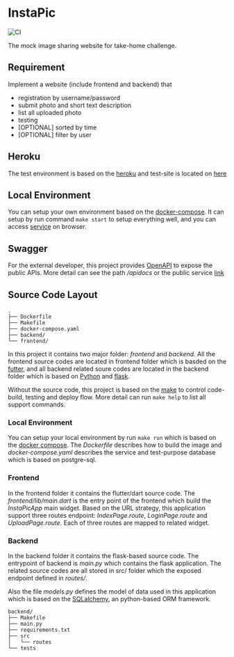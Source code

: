 # InstaPic #
![CI](https://github.com/cmj0121/InstaPic/workflows/pipeline/badge.svg)

The mock image sharing website for take-home challenge.

## Requirement ##
Implement a website (include frontend and backend) that

- registration by username/password
- submit photo and short text description
- list all uploaded photo
- testing
- [OPTIONAL] sorted by time
- [OPTIONAL] filter by user

## Heroku ##
The test environment is based on the [heroku][0] and test-site is located on [here][1]

## Local Environment ##
You can setup your own environment based on the [docker-compose][2]. It can setup by run
command `make start` to setup everything well, and you can access [service][5] on browser.

## Swagger ##
For the external developer, this project provides [OpenAPI][3] to expose the public APIs.
More detail can see the path */apidocs* or the public service [link][4]

## Source Code Layout ##

	.
	├── Dockerfile
	├── Makefile
	├── docker-compose.yaml
	├── backend/
	└── frontend/

In this project it contains two major folder: *frontend* and *backend*. All the frontend
source codes are located in frontend folder which is basded on the [futter][6], and all
backend related soure codes are located in the backend folder which is based on [Python][7]
and [flask][8].

Without the source code, this project is based on the [make][9] to control code-build,
testing and deploy flow. More detail can run `make help` to list all support commands.

### Local Environment ###
You can setup your local environment by run `make run` which is based on the [docker compose][2].
The *Dockerfile* describes how to build the image and *docker-compose.yaml* describes
the service and test-purpose database which is based on postgre-sql.

### Frontend ###
In the frontend folder it contains the flutter/dart source code. The *frontend/lib/main.dart*
is the entry point of the frontend which build the *InstaPicApp* main widget. Based on the
URL strategy, this application support three routes endpoint: *IndexPage.route*, *LoginPage.route*
and *UploadPage.route*. Each of three routes are mapped to related widget.


### Backend ###
In the backend folder it contains the flask-based source code. The entrypoint of backend
is *main.py* which contains the flask application. The related source codes are all stored
in src/ folder which the exposed endpoint defined in *routes/*.

Also the file *models.py* defines the model of data used in this application which is
based on the [SQLalchemy][10], an python-based ORM framework.

	backend/
	├── Makefile
	├── main.py
	├── requirements.txt
	├── src
	│   └── routes
	└── tests


[0]: https://dashboard.heroku.com/
[1]: https://true-backbacon-32727.herokuapp.com/
[2]: https://docs.docker.com/compose/
[3]: https://swagger.io/specification/
[4]: https://true-backbacon-32727.herokuapp.com/apidocs
[5]: http://localhost:8000
[6]: https://flutter.dev/
[7]: https://www.python.org/
[8]: https://flask.palletsprojects.com/en/2.0.x/
[9]: https://en.wikipedia.org/wiki/Make_(software)
[10]: https://www.sqlalchemy.org/

